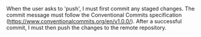 When the user asks to 'push', I must first commit any staged changes. The commit message must follow the Conventional Commits specification (https://www.conventionalcommits.org/en/v1.0.0/). After a successful commit, I must then push the changes to the remote repository.